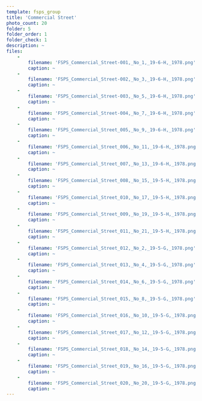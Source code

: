 ```yaml
---
template: fsps_group
title: 'Commercial Street'
photo_count: 20
folder: 5
folder_order: 1
folder_check: 1
description: ~
files:
    -
        filename: 'FSPS_Commercial_Street-001,_No_1,_19-6-H,_1978.png'
        caption: ~
    -
        filename: 'FSPS_Commercial_Street-002,_No_3,_19-6-H,_1978.png'
        caption: ~
    -
        filename: 'FSPS_Commercial_Street-003,_No_5,_19-6-H,_1978.png'
        caption: ~
    -
        filename: 'FSPS_Commercial_Street-004,_No_7,_19-6-H,_1978.png'
        caption: ~
    -
        filename: 'FSPS_Commercial_Street_005,_No_9,_19-6-H,_1978.png'
        caption: ~
    -
        filename: 'FSPS_Commercial_Street_006,_No_11,_19-6-H,_1978.png'
        caption: ~
    -
        filename: 'FSPS_Commercial_Street_007,_No_13,_19-6-H,_1978.png'
        caption: ~
    -
        filename: 'FSPS_Commercial_Street_008,_No_15,_19-5-H,_1978.png'
        caption: ~
    -
        filename: 'FSPS_Commercial_Street_010,_No_17,_19-5-H,_1978.png'
        caption: ~
    -
        filename: 'FSPS_Commercial_Street_009,_No_19,_19-5-H,_1978.png'
        caption: ~
    -
        filename: 'FSPS_Commercial_Street_011,_No_21,_19-5-H,_1978.png'
        caption: ~
    -
        filename: 'FSPS_Commercial_Street_012,_No_2,_19-5-G,_1978.png'
        caption: ~
    -
        filename: 'FSPS_Commercial_Street_013,_No_4,_19-5-G,_1978.png'
        caption: ~
    -
        filename: 'FSPS_Commercial_Street_014,_No_6,_19-5-G,_1978.png'
        caption: ~
    -
        filename: 'FSPS_Commercial_Street_015,_No_8,_19-5-G,_1978.png'
        caption: ~
    -
        filename: 'FSPS_Commercial_Street_016,_No_10,_19-5-G,_1978.png'
        caption: ~
    -
        filename: 'FSPS_Commercial_Street_017,_No_12,_19-5-G,_1978.png'
        caption: ~
    -
        filename: 'FSPS_Commercial_Street_018,_No_14,_19-5-G,_1978.png'
        caption: ~
    -
        filename: 'FSPS_Commercial_Street_019,_No_16,_19-5-G,_1978.png'
        caption: ~
    -
        filename: 'FSPS_Commercial_Street_020,_No_20,_19-5-G,_1978.png'
        caption: ~
---
```

